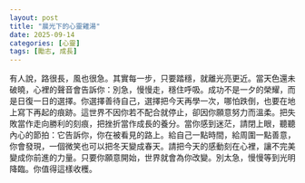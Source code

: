 ```yaml
---
layout: post
title: "晨光下的心靈雞湯"
date: 2025-09-14
categories: [心靈]
tags: [勵志, 成長]
---
```


有人說，路很長，風也很急。其實每一步，只要踏穩，就離光亮更近。當天色還未破曉，心裡的聲音會告訴你：別急，慢慢走，穩住呼吸。成功不是一夕的榮耀，而是日復一日的選擇。你選擇善待自己，選擇把今天再學一次，哪怕跌倒，也要在地上寫下再起的痕跡。這世界不因你若不配合就停止，卻因你願意努力而溫柔。把失敗當作走向勝利的刻痕，把挫折當作成長的養分。當你感到迷茫，請閉上眼，聽聽內心的節拍：它告訴你，你在被看見的路上。給自己一點時間，給周圍一點善意，你會發現，一個微笑也可以把冬天變成春天。請把今天的感動刻在心裡，讓不完美變成你前進的力量。只要你願意開始，世界就會為你改變。別太急，慢慢等到光明降臨。你值得這樣收穫。